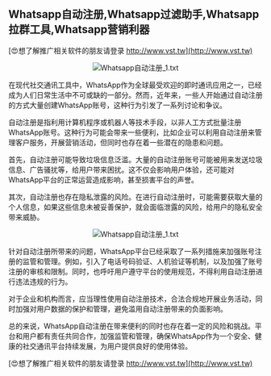 ## **Whatsapp自动注册,Whatsapp过滤助手,Whatsapp拉群工具,Whatsapp营销利器**

[😍想了解推广相关软件的朋友请登录 http://www.vst.tw](http://www.vst.tw)

 <center><img src="https://vst.tw/MP4/tuiguang/png/5.png" alt="Whatsapp自动注册_1.txt"></center>

在现代社交通讯工具中，WhatsApp作为全球最受欢迎的即时通讯应用之一，已经成为人们日常生活中不可或缺的一部分。然而，近年来，一些人开始通过自动注册的方式大量创建WhatsApp账号，这种行为引发了一系列讨论和争议。

自动注册是指利用计算机程序或机器人等技术手段，以非人工方式批量注册WhatsApp账号。这种行为可能会带来一些便利，比如企业可以利用自动注册来管理客户服务，开展营销活动，但同时也存在着一些潜在的隐患和问题。

首先，自动注册可能导致垃圾信息泛滥。大量的自动注册账号可能被用来发送垃圾信息、广告骚扰等，给用户带来困扰。这不仅会影响用户体验，还可能对WhatsApp平台的正常运营造成影响，甚至损害平台的声誉。

其次，自动注册也存在隐私泄露的风险。在进行自动注册时，可能需要获取大量的个人信息，如果这些信息未被妥善保护，就会面临泄露的风险，给用户的隐私安全带来威胁。

 <center><img src="https://vst.tw/MP4/tuiguang/png/5.png" alt="Whatsapp自动注册_1.txt"></center>

针对自动注册所带来的问题，WhatsApp平台已经采取了一系列措施来加强账号注册的监管和管理。例如，引入了电话号码验证、人机验证等机制，以及加强了账号注册的审核和限制。同时，也呼吁用户遵守平台的使用规范，不得利用自动注册进行违法违规的行为。

对于企业和机构而言，应当理性使用自动注册技术，合法合规地开展业务活动，同时加强对用户数据的保护和管理，避免滥用自动注册带来的负面影响。

总的来说，WhatsApp自动注册在带来便利的同时也存在着一定的风险和挑战。平台和用户都有责任共同合作，加强监管和管理，确保WhatsApp作为一个安全、健康的社交通讯平台持续发展，为用户提供良好的使用体验。

[😍想了解推广相关软件的朋友请登录 http://www.vst.tw](http://www.vst.tw)



